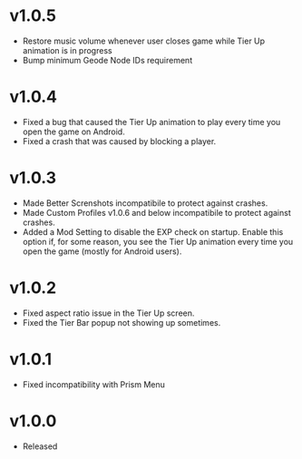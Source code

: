 # v1.0.5

* Restore music volume whenever user closes game while Tier Up animation is in progress
* Bump minimum Geode Node IDs requirement

# v1.0.4
* Fixed a bug that caused the Tier Up animation to play every time you open the game on Android.
* Fixed a crash that was caused by blocking a player.

# v1.0.3
* Made Better Screnshots incompatibile to protect against crashes.
* Made Custom Profiles v1.0.6 and below incompatibile to protect against crashes.
* Added a Mod Setting to disable the EXP check on startup. Enable this option if, for some reason, you see the Tier Up animation every time you open the game (mostly for Android users).

# v1.0.2

* Fixed aspect ratio issue in the Tier Up screen.
* Fixed the Tier Bar popup not showing up sometimes.

# v1.0.1

* Fixed incompatibility with Prism Menu

# v1.0.0

* Released